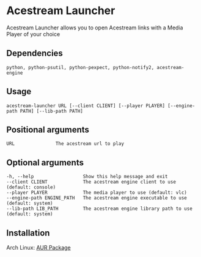 # Acestream Launcher
Acestream Launcher allows you to open Acestream links with a Media Player of your choice

## Dependencies
    python, python-psutil, python-pexpect, python-notify2, acestream-engine

## Usage
    acestream-launcher URL [--client CLIENT] [--player PLAYER] [--engine-path PATH] [--lib-path PATH]

## Positional arguments
    URL               The acestream url to play

## Optional arguments
    -h, --help                  Show this help message and exit
    --client CLIENT             The acestream engine client to use (default: console)
    --player PLAYER             The media player to use (default: vlc)
    --engine-path ENGINE_PATH   The acestream engine executable to use (default: system)
    --lib-path LIB_PATH         The acestream engine library path to use (default: system)

## Installation
Arch Linux: [AUR Package](https://aur.archlinux.org/packages/acestream-launcher)
